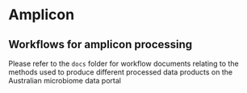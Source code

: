 # Amplicon 

## Workflows for amplicon processing

Please refer to the `docs` folder for workflow documents relating to the methods used to produce different processed data products on the Australian microbiome data portal
